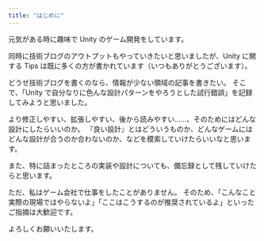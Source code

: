 ```yaml
---
title: "はじめに"
---
```


元気がある時に趣味で Unity のゲーム開発をしています。

同時に技術ブログのアウトプットもやっていきたいと思いましたが、Unity に関する Tips は既に多くの方が書かれています（いつもありがとうございます）。

どうせ技術ブログを書くのなら、情報が少ない領域の記事を書きたい。
そこで、「Unity で自分なりに色んな設計パターンをやろうとした試行錯誤」を記録してみようと思いました。

より修正しやすい、拡張しやすい、後から読みやすい……、そのためにはどんな設計にしたらいいのか。
『良い設計』とはどういうものか、どんなゲームにはどんな設計が合うのか合わないのか、などを模索していけたらいいなと思います。

また、特に詰まったところの実装や設計についても、備忘録として残していけたらと思います。

ただ、私はゲーム会社で仕事をしたことがありません。
そのため、「こんなこと実際の現場ではやらないよ」「ここはこうするのが推奨されているよ」といったご指摘は大歓迎です。

よろしくお願いいたします。
